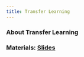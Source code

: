 ```yaml
---
title: Transfer Learning 
---
```


### About Transfer Learning

### Materials: [Slides](_exercise/exercise3/TNM112_01DEC.pdf)